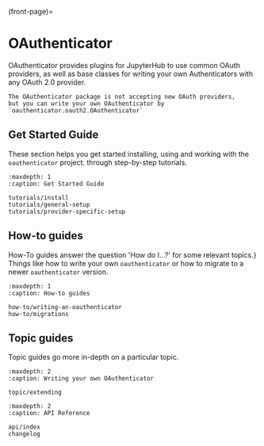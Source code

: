 (front-page)=

# OAuthenticator

OAuthenticator provides plugins for JupyterHub to use common OAuth providers,
as well as base classes for writing your own Authenticators with any OAuth 2.0 provider.

```{warning}
The OAuthenticator package is not accepting new OAuth providers,
but you can write your own OAuthenticator by `oauthenticator.oauth2.OAuthenticator`
```

## Get Started Guide
These section helps you get started installing, using and working with the `oauthenticator` project.
through step-by-step tutorials.

```{toctree}
:maxdepth: 1
:caption: Get Started Guide

tutorials/install
tutorials/general-setup
tutorials/provider-specific-setup
```

## How-to guides

How-To guides answer the question 'How do I...?' for some relevant topics.}
Things like how to write your own `oauthenticator` or how to migrate to a newer `oauthenticator` version.

```{toctree}
:maxdepth: 1
:caption: How-to guides

how-to/writing-an-oauthenticator
how-to/migrations
```

## Topic guides

Topic guides go more in-depth on a particular topic.

```{toctree}
:maxdepth: 2
:caption: Writing your own OAuthenticator

topic/extending
```

```{toctree}
:maxdepth: 2
:caption: API Reference

api/index
changelog
```
